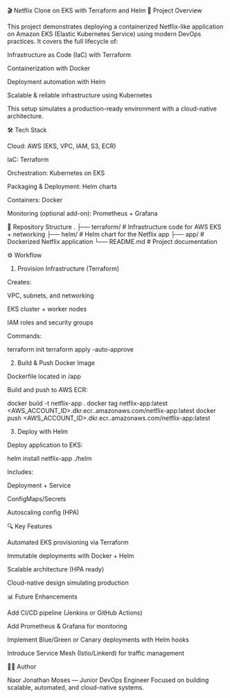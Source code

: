 🎬 Netflix Clone on EKS with Terraform and Helm
🚀 Project Overview

This project demonstrates deploying a containerized Netflix-like application on Amazon EKS (Elastic Kubernetes Service) using modern DevOps practices.
It covers the full lifecycle of:

Infrastructure as Code (IaC) with Terraform

Containerization with Docker

Deployment automation with Helm

Scalable & reliable infrastructure using Kubernetes

This setup simulates a production-ready environment with a cloud-native architecture.

🛠️ Tech Stack

Cloud: AWS (EKS, VPC, IAM, S3, ECR)

IaC: Terraform

Orchestration: Kubernetes on EKS

Packaging & Deployment: Helm charts

Containers: Docker

Monitoring (optional add-on): Prometheus + Grafana

📂 Repository Structure
.
├── terraform/          # Infrastructure code for AWS EKS + networking
├── helm/               # Helm chart for the Netflix app
├── app/                # Dockerized Netflix application
└── README.md           # Project documentation

⚙️ Workflow
1. Provision Infrastructure (Terraform)

Creates:

VPC, subnets, and networking

EKS cluster + worker nodes

IAM roles and security groups

Commands:

terraform init
terraform apply -auto-approve

2. Build & Push Docker Image

Dockerfile located in /app

Build and push to AWS ECR:

docker build -t netflix-app .
docker tag netflix-app:latest <AWS_ACCOUNT_ID>.dkr.ecr.<region>.amazonaws.com/netflix-app:latest
docker push <AWS_ACCOUNT_ID>.dkr.ecr.<region>.amazonaws.com/netflix-app:latest

3. Deploy with Helm

Deploy application to EKS:

helm install netflix-app ./helm


Includes:

Deployment + Service

ConfigMaps/Secrets

Autoscaling config (HPA)

🔍 Key Features

Automated EKS provisioning via Terraform

Immutable deployments with Docker + Helm

Scalable architecture (HPA ready)

Cloud-native design simulating production

📊 Future Enhancements

Add CI/CD pipeline (Jenkins or GitHub Actions)

Add Prometheus & Grafana for monitoring

Implement Blue/Green or Canary deployments with Helm hooks

Introduce Service Mesh (Istio/Linkerd) for traffic management

🧑‍💻 Author

Naor Jonathan Moses — Junior DevOps Engineer
Focused on building scalable, automated, and cloud-native systems.
